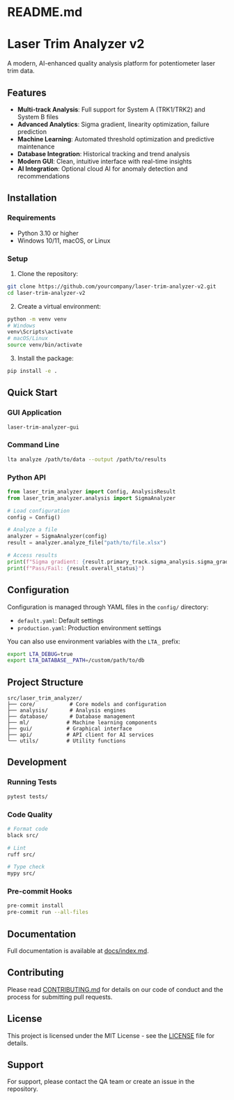 # README.md
# Laser Trim Analyzer v2

A modern, AI-enhanced quality analysis platform for potentiometer laser trim data.

## Features

- **Multi-track Analysis**: Full support for System A (TRK1/TRK2) and System B files
- **Advanced Analytics**: Sigma gradient, linearity optimization, failure prediction
- **Machine Learning**: Automated threshold optimization and predictive maintenance
- **Database Integration**: Historical tracking and trend analysis
- **Modern GUI**: Clean, intuitive interface with real-time insights
- **AI Integration**: Optional cloud AI for anomaly detection and recommendations

## Installation

### Requirements
- Python 3.10 or higher
- Windows 10/11, macOS, or Linux

### Setup

1. Clone the repository:
```bash
git clone https://github.com/yourcompany/laser-trim-analyzer-v2.git
cd laser-trim-analyzer-v2
```

2. Create a virtual environment:
```bash
python -m venv venv
# Windows
venv\Scripts\activate
# macOS/Linux
source venv/bin/activate
```

3. Install the package:
```bash
pip install -e .
```

## Quick Start

### GUI Application
```bash
laser-trim-analyzer-gui
```

### Command Line
```bash
lta analyze /path/to/data --output /path/to/results
```

### Python API
```python
from laser_trim_analyzer import Config, AnalysisResult
from laser_trim_analyzer.analysis import SigmaAnalyzer

# Load configuration
config = Config()

# Analyze a file
analyzer = SigmaAnalyzer(config)
result = analyzer.analyze_file("path/to/file.xlsx")

# Access results
print(f"Sigma gradient: {result.primary_track.sigma_analysis.sigma_gradient}")
print(f"Pass/Fail: {result.overall_status}")
```

## Configuration

Configuration is managed through YAML files in the `config/` directory:

- `default.yaml`: Default settings
- `production.yaml`: Production environment settings

You can also use environment variables with the `LTA_` prefix:

```bash
export LTA_DEBUG=true
export LTA_DATABASE__PATH=/custom/path/to/db
```

## Project Structure

```
src/laser_trim_analyzer/
├── core/           # Core models and configuration
├── analysis/       # Analysis engines
├── database/       # Database management
├── ml/            # Machine learning components
├── gui/           # Graphical interface
├── api/           # API client for AI services
└── utils/         # Utility functions
```

## Development

### Running Tests
```bash
pytest tests/
```

### Code Quality
```bash
# Format code
black src/

# Lint
ruff src/

# Type check
mypy src/
```

### Pre-commit Hooks
```bash
pre-commit install
pre-commit run --all-files
```

## Documentation

Full documentation is available at [docs/index.md](docs/index.md).

## Contributing

Please read [CONTRIBUTING.md](CONTRIBUTING.md) for details on our code of conduct and the process for submitting pull requests.

## License

This project is licensed under the MIT License - see the [LICENSE](LICENSE) file for details.

## Support

For support, please contact the QA team or create an issue in the repository.